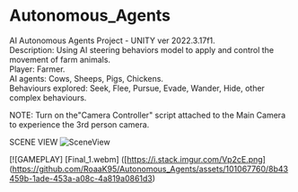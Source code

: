 # Autonomous_Agents  
AI Autonomous Agents Project - UNITY ver 2022.3.17f1.  
Description: Using AI steering behaviors model to apply and control the movement of farm animals.  
Player: Farmer.  
AI agents: Cows, Sheeps, Pigs, Chickens.  
Behaviours explored: Seek, Flee, Pursue, Evade, Wander, Hide, other complex behaviours.  

NOTE: Turn on the"Camera Controller" script attached to the Main Camera to experience the 3rd person camera.    

SCENE VIEW  ![SceneView](https://github.com/RoaaK95/Autonomous_Agents/assets/101067760/adc80379-07c9-4eec-908f-57e3fc73cd06)


[![GAMEPLAY]
 [Final_1.webm] ([https://i.stack.imgur.com/Vp2cE.png] (https://github.com/RoaaK95/Autonomous_Agents/assets/101067760/8b43459b-1ade-453a-a08c-4a819a0861d3)

